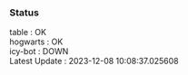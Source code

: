 ### Status


table : OK  
hogwarts : OK  
icy-bot : DOWN  
Latest Update : 2023-12-08 10:08:37.025608
